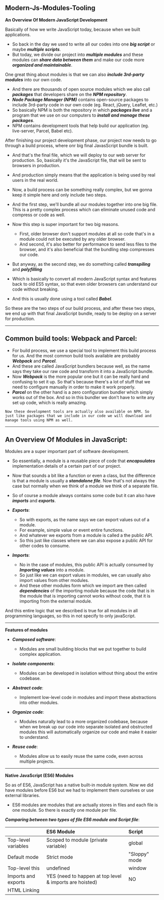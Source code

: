 ## Modern-Js-Modules-Tooling

**An Overview Of Modern JavaScript Development**

Basically of how we write JavaScript today, because when we built applications.

- So back in the day we used to write all our codes into one **_big script_** or maybe **_multiple scripts_**.
- But today, we divide our project into **_multiple modules_** and these modules can **_share data between them_** and make our code more **_organized and maintainable_**.

One great thing about modules is that we can also **_include 3rd-party modules_** into our own code.

- And there are thousands of open source modules which we also call **_packages_** that developers share on the **_NPM repository_**.
- **_Node Package Manager (NPM)_** contains open-source packages to include 3rd-party code in our own code (eg. React, jQuery, Leaflet, etc.)
- So basically NPM is both the repository in which **_packages live_** and a program that we use on our computers to **_install and manage these packages_**.
- NPM contains development tools that help build our application (eg. live-server, Parcel, Babel etc).

After finishing our project development phase, our project now needs to go through a build process, where onr big final JavasScript bundle is built.

- And that's the final file, which we will deploy to our web server for production. So, basically it's the JavaScript file, that will be sent to browsers in production.

- And production simply means that the application is being used by real users in the real world.
- Now, a build process can be something really complex, but we gonna keep it simple here and only include two steps.

- And the first step, we'll bundle all our modules together into one big file. This is a pretty complex process which can eliminate unused code and compress or code as well.
- Now this step is super important for two big reasons.
  - First, older browser don't support modules at all so code that's in a module could not be executed by any older browser.
  - And second, it's also better for performance to send less files to the browser, and it's also beneficial that the bundling step compresses our code.
- But anyway, as the second step, we do something called **_transpiling_** and **_polyfilling_**
- Which is basically to convert all modern JavaScript syntax and features back to old ES5 syntax, so that even older browsers can understand our code without breaking.
- And this is usually done using a tool called **_Babel_**.

So these are the two steps of our build process, and after these two steps, we end up with that final JavaScript bundle, ready to be deploy on a server for production.

---

## Common build tools: Webpack and Parcel:

- For build process, we use a special tool to implement this build process for us. And the most common build tools available are probably **_Webpack_** and **_Parcel_**.
- And these are called JavaScript bundlers because well, as the name says they take our raw code and transform it into a JavaScript bundle.
- Now **_Webpack_** is the more popular one but it can be really hard and confusing to set it up. So that's because there's a lot of stuff that we need to configure manually in order to make it work properly.
- **_Parcel_** on the other hand is a zero configuration bundler which simply works out of the box. And so in this bundler we don't have to write any set up code, which is really amazing.

`Now these development tools are actually also available on NPM. So just like packages that we include in our code we will download and manage tools using NPM as well.`

---

## An Overview Of Modules in JavaScript:

Modules are a super important part of software development.

- So essentially, a module is a reusable piece of code that **_encapsulates_** implementation details of a certain part of our project.
- Now that sounds a bit like a function or even a class, but the difference is that a module is usually a **_standalone file_**. Now that's not always the case but normally when we think of a module we think of a separate file.
- So of course a module always contains some code but it can also have **_imports_** and **_exports_**.

- **_Exports_**:

  - So with exports, as the name says we can export values out of a module.
  - For example, simple value or event entire functions.
  - And whatever we exports from a module is called a the public API.
  - So this just like classes where we can also expose a public API for other codes to consume.

- **_Imports_**:
  - No in the case of modules, this public API is actually consumed by **_Importing values_** into a module.
  - So just like we can export values in modules, we can usually also import values from other modules.
  - And these other modules form which we import are then called **_dependencies_** of the importing module because the code that is in the module that is importing cannot works without code, that it is importing from the external module.

And this entire logic that we described is true for all modules in all programming languages, so this in not specify to only javaScript.

---

**Features of modules**

- **_Composed software_**:

  - Modules are small building blocks that we put together to build complex application.

- **_Isolate components_**:

  - Modules can be developed in isolation without thing about the entire codebase.

- **_Abstract code_**:

  - Implement low-level code in modules and import these abstractions into other modules.

- **_Organize code_**:

  - Modules naturally lead to a more organized codebase, because when we break up our code into separate isolated and obstructed modules this will automatically organize our code and make it easier to understand.

- **_Reuse code_**:

  - Modules allow us to easily reuse the same code, even across multiple projects.

---

**Native JavaScript (ES6) Modules**

So as of ES6, JavaScript has a native built-in module system. Now we did have modules before ES6 but we had to implement them ourselves or use external libraries.

- ES6 modules are modules that are actually stores in files and each file is one module. So there is exactly one module per file.

**_Comparing between two types of file ES6 module and Script file_**:

|                     | ES6 Module                                              | Script        |
| :------------------ | :------------------------------------------------------ | :------------ |
| Top-level variables | Scoped to module (private variable)                     | global        |
| Default mode        | Strict mode                                             | "Sloppy" mode |
| Top-level this      | undefined                                               | window        |
| Imports and exports | YES (need to happen at top level & imports are hoisted) | NO            |
| HTML Linking        | <script type="module">                                  | <script>      |
| File downloading    | Asynchronous                                            | Synchronous   |

**Importing Modules before Execution**:

The first step is to parse that code, parsing basically means just read the code without executing it. And this is the moment in which imports are hoisted.

And in fact, the whole process od **_importing modules_** happens **_before_** the code in the main module is actually **_executed_**:

- Modules are imported synchronously
- Possible thanks to top-level ("static") imports, which make **_imports known before execution_**.
- THis make **_bundling_** and **_dead code elimination_** possible.

So after the parsing process, it has figured out which modules it needs to import, then these modules are actually downloaded from the server.

- And remember downloading actually happens in an **_asynchronous way_**. It is only the importing operation itself that happens synchronously.
- Then after a module arrives it's also parsed and the modules exports are linked to the imports in the main module. And this connection is actually a **_life connection_**.
- So exported value are **_NOT_** copied to imports. Instead, the import is basically just a **_reference_** to the export at value like a **_pointer_**.

- So when the value changes in the exporting module then the same value also changes in the importing module.
- Next up, to code in the imported modules is executed. AN with this the process of importing modules is finally finished.

---

**Exporting And Importing In ES6 Modules**:

In ES6 there are two types of exports:

- **_Name Exports_**

  - Name exports is actually the simplest way of exporting something form a module.
  - All we have to do is to **_put export in front of anything_**, that we might **_want to export_**.
  - We can also **_exports multiple things at the same time_**, using Named Exports.
  - This is a little bit like exporting an object from the module.
  - We can change the variable name using **_as_** keyword.

- **_Name Import_**:

  - We can then import that variable, we just have to write it with the **_exact same name_**.
  - And we actually have to put them inside the **_curly braces_**.
  - We can change the variable name using **_as_** keyword.

- **_Import all the name exports_**:

  - We can also **_import all the exports_** of a modules at the **_same time_**.
  - It's convention is little bit like a **_Class name_**, so that's kind of the convention when we import everything into an **_object_**.
  - So basically this will **_create an object_** containing everything that is **_exported_** from the module that we will specify.
  - And so this will then basically **_create a namespace_**, for **_all of the values_**, exported from that module.

- **_Default Exports_**:

  - We use Default Exports when we only want to export one thing per module, and so that's the reason why they are called default.
  - No name is involved at all.

- **_Import Default Exports_**:

  - And so then when we import it we can basically give it any name that we want.

```
Imports are not copies of the export. They are instead like a live connection that means is that
they point to the sample place in memory.
```

---

**The Module Pattern**:

The main goal of the module pattern is to encapsulate functionality, to have private data, and to expose a public API.

- And the best way of achieving all that simply using a function because a functions give us private data by default and allow us to return values which become our public API.

```js
const shoppingCart2 = (function () {
  const cart = [];
  const shippingCost = 10;

  const totalPrice = 237;
  const totalQuantity = 23;

  const addToCart = function (product, quantity) {
    cart.push({ product, quantity });

    console.log(
      `${quantity} ${product} added to cart (shipping cost is ${shippingCost})`
    );
  };

  const orderStock = function (product, quantity) {
    console.log(`${quantity} ${product} ordered from supplier`);
  };

  // Making Public API
  return {
    addToCart,
    cart,
    totalPrice,
    totalQuantity,
  };
})();

shoppingCart2.addToCart("apple", 4);
shoppingCart2.addToCart("pizza", 2);
console.log(shoppingCart2);

// console.log(shoppingCart2.shippingCost);  // undefined
```

---

**CommonJS Modules**

Beside **_native ES Modules_**, and the **_ module pattern_** there are also other module systems that have been used by JavaScript in the past.

- But again, they were not native JavaScript so they relied on some external implementations.
- And two examples are: **_ADM modules (Asynchronous Module Definition)_** and **_CommonJs modules_**.

  - For Example CommonJS modules: `const package = require('module-name');`

- Now, CommonJs modules are important for us, because they have been used in Node.js, for almost all of its existence.
- So only very recently **_ES modules_** have actually been implemented in **_Node.js_**. `import package from 'module-name';`

- And remember Node.js is a way of running JavaScript on a web server outside of a browser.

```
- All the these modules that we can use in our own code still use the CommonJS module system.
- And the reason for that, is that npm was originally only intended for node.
- Which as they said, uses commonJs.
- Only later npm became the standard repository for the whole JavaScript world.
- And so now we are basically stuck with CommonJs.
```

- Just like ES6 modules, in CommonJS one file, is one module.
- Now in the long run, ES6 Modules, will hopefully and probably replace all of these different module systems.

---

**Basic Command Line (Terminal)**:

| Unix based system(linux/Mac) | Window                                                              | Description                                           |
| :--------------------------- | :------------------------------------------------------------------ | ----------------------------------------------------- |
| ls                           | dir (Directory)                                                     | Show the contents of the current folder               |
| cd                           | cd                                                                  | Change Directory: we can go up and down the file tree |
| mkdir directoryName          | mkdir directoryName and md directoryName1 directoryName2 (multiple) | Make new directory                                    |
| touch fileName               | edit fileName                                                       | Create new file                                       |
| rm fileName                  | del fileName                                                        | remove / delete file                                  |
| mv fileName location         | -                                                                   | Move file                                             |
| rmdir directoryName          | -                                                                   | remove directory (only works for empty directory)     |
| rm -R directoryName          | -                                                                   | remove directory any directory                        |

---

**Introduction To NPM**:

NPM stands for Node Package Manager and it's both a software on our computer and a package repository.

Q. Why do we actually need a way of managing packages or dependencies in our project ?

Well, back in the day before we had NPM, we used to **_include external libraries into our HTML_**. So basically using the **_script tag_**. And this would then expose a global variable that we could use.

- **_include external libraries into our HTML_**:

  - This is just **_not manageable_**.
  - First it doesn't make much sense having the HTML **_loading all of JavaScript_**, that is just **_really messy_**.

  - Also **_many times_** we would actually **_download_** a library file to our computer directly, for example, jQuery JavaScript file.
  - But Then whenever a **_new version_** would come out, we would have to manually **_go to the site_**, download the **_new version_** change the file in our **_file system manually_**.

  - And a third reason is that before NPM, there simply wasn't a **_single repository_** that contained all the packages that we might need.
  - And so this made it even worse and more **_difficult_** to manually download libraries and manage them on our computers.

- Now in each project in which we want to use NPM, we need to start by initializing it. And so for that, we write `npm init`.
- And this will then ask us a couple of question in order to create a **_package.json_** file.
- Now **_package.json_** file is basically what stores the **_entire configuration_** of our project.

```
- A devDependency is basically like a tool that we need to build our application.
- Dependency that we actually include in our code.
```

```js
// * lodash-es-----------------------------------------
import cloneDeep from "./node_modules/lodash-es/cloneDeep.js";

const state = {
  cart: [
    { product: "bread", quantity: 5 },
    { product: "pizza", quantity: 5 },
  ],
  user: { loggedIn: true },
};

const stateClone = Object.assign({}, state);
// console.log(stateClone);

// state.user.loggedIn = false;
console.log(stateClone); // false

const stateDeepClone = cloneDeep(state);
state.user.loggedIn = false;

console.log(stateDeepClone); // true
```

---

## Bundling With Parcel And Npm Script: https://parceljs.org/

The Parcel is a **_module bundler_** and it's super fast and easy to use and ever more importantly, it works out of the box **_without any configuration_**.

- Now you might've heard of **_Webpack_** as well which us probably the most popular bundler and especially in react world.

- Parcel is basically just **_command line interface_** so we can use it from **_terminal_** also.

- Basically, we can use parcel ways two ways:

1. **_NPX_**:

- is basically an application built into a NPM.

```bash
npx parcel index.html
```

2. **_NPM Script_**:

- NPM scripts are basically another way of running a locally installed packages in the command line.
- They also allow us to basically automate repetitive tasks. And so therefore we then don't have to write NPX Parcel and all of that, every time that we want to use it.

```json
"scripts": {
"start": "parcel index.html", // development
"build":"parcel build index.html" // production
},
```

```js
// import cloneDeep from './node_modules/lodash-es/cloneDeep.js';
// import cloneDeep from 'lodash-es';
// import cloneDeep from "lodash";

// Hot module reloading: When ever we change one of the modules it will then of course,
// trigger a rebuild, like this. But that new modified bundle will then automatically like magic,
// get injected into the browser without triggering a whole page reload.
if (module.hot) {
  module.hot.accept();
}

// Whenever we change something here this will then not reload this part of the page
// The state is maintained whenever we reload the page.
```

---

**Some Parcel Packages**:

**_Parcel_**:

- Installation :

  - `npm install parcel` auto install latest parcel.
  - `npm install parcel@next` for latest beta version.
  - `npm install parcel@version` for specific version.

- Package.json configuration:

  - development

    ```json

    "main":"script.js", // only .js file (original js filename that attached with html)
    ...
    "scripts": {
    "start": "parcel index.html", // development
    },
    ```

  - production

  ```json

  "default":"script.js", // only .js file (original js filename that attached with html)
  ...
  "scripts": {
  "build":"parcel build index.html --dist-dir ./dist", // Production (parcel version 2)
  "build":"parcel build index.html --out-dir ./dist" // Production (parcel version 1)
  },
  ```

- In Html file:

```Html
<!-- Connecting modules in html file -->
<!-- <script type="module" defer src="script.js"></script> -->

<script defer type="module" src="src/js/script.js"></script>
```

- Imports statice files assets (images, files):

```js
import icons from "../../img/icons.svg"; // parcel version 1
// import icons from "url:../../img/icons.svg"; // parcel version  2
// console.log(icons);
```

**_Parcel-bundler_**:

- Installation :

  - `npm install parcel-bundler` auto install latest parcel-bundler.
  - `npm install parcel-bundler_@next` for latest beta version.
  - `npm install parcel-bundler_@version` for specific version.

- Package.json configuration:

  - development

  ```json
   "main":"index.html",   // main html file
   ...
  "scripts": {
  "start": "parcel index.html", // development
  },
  ```

  - production

```json
    "default":"index.html",   // main html file
    ...
    "scripts": {
    "build":"parcel build index.html --out-dir ./dist" // Production
    },
```

- In Html file:

```html
<!-- Connecting modules in html file -->
<!-- <script type="module" defer src="script.js"></script> -->

<script defer src="src/js/script.js"></script>
```

- Imports statice files assets (images, files):

```js
import icons from "../../img/icons.svg";
// console.log(icons);
```

---

**_Features_**:

- Parcel create the dist folder which stands for distribution, because it is essentially gonna be this folder that we will send for production.
- Parcel is even smart enough to then automatically install the necessary packages.
- Parcel can indeed work with all the CommonJS modules as well.

---

## Configure Babel And Polyfilling: https://babeljs.io/

Now that we activated bundling it's time to **_configure Babel to transpile_** or super modern code **_back to ES5 code_**.

- And this is still important right now even many years after the new ES6 standard has been introduced.
- And the reason for that is simply that there are still many people out there who are stuck on like a window XP or Window 7 computer and to can not upgrade their old internet explorers.
- `But we want our applications to work for everyone. And so we need to keep everyone in mind.`

Now the good news is that **_Parcel_** actually `automatically uses Babel to transpile or code`.

- And we can **_configure Babel_** a lot if we want to for example **_defining exactly what browser_** should be **_supported_**. But as always, that's a ton of work. And we do not want that.
- And instead Parcel makes some very good **_default decisions for us_**. And so we will simply mainly just **_go with these defaults_**.

---

So basically babel works with **_plugins_** and **_presets_** that can both be configured.

**_Plugins_**:

- Now a plugin is basically a specific Javascript features that we want to transpile so to convert.
- For example let's say er only wanted to convert arrow functions back to ES5 but leave everything else in ES6 for example, const and var declarations.

Now usually that doesn't make a lot of sense because we will want to **_transpile everything at the same time_**.

- And so usually instead of using single plugins for each of these features Babel actually uses **_presets_**.

**_Presets_**:

- A presets is basically a **_bunch of plugins bundled together_**.
- And its by **_default parcel_** is going to use the **_preset-env_** preset.
- And this preset will **_automatically select_** which JavaScript features should be compiled based on **_browser support_**.

And again that will all happen automatically and out of the box babel will convert all features,

- So only browser that are barely used anymore with the market share of less than 0.25% are not going to be supported by the transpiling with preset-env.

Babel can actually only **_transpile ES6 Syntax_**, so data things like `arrow functions, classes, const ,or the spread operator`.

- So these are basically things that have an **_equivalent_** way of writing them in ES5.
- For example the **_arrow function_** it is simply a **_different syntax_** and so babel can simple write **_function instead of that_**.
- And the same goes with **_const_**, so it's very easy to simply covert that to **_var_**.
- But same is **_not true_** for **_real new features_** that were added to the language like **_find and promise_**.

So these new additions to the language so **_these new features_**, they can **_simply not be transpiled_**. It's simply **_not possible_**. Only syntax is easy to convert, so easy to compile.

- **_For these added features_** again, such ad promises or all the array methods like finds and really a bunch of other stuff **_we can polyfill them_**.

---

Now babel used to do polyfilling **_out of the box some time ago_** but recently they started to simply recommending **_another library_**. `npm i core-js`.

- And so we now have to manually import data as well.
  `import 'core-js/stable';`

- **_core-js/stable_** creates **_all stable properties_** and do we are actually not even using these.
- And so if we wanted we could **_cherry pick_** basically just the features that we actually **_want to polyfill_**.
- Now that of course is a lot of work but it will also greatly reduce the bundle size.
- So instead of basically importing everything there is:

```js
// import 'core-js/stable';
import "core-js/stable/array/find";
import "core-js/stable/promise";
```

So that's going to be a lot of work which we usually don't do but it is possible again if you are really worried about your bundle size.

**_Polyfilling async functions_**:

Finally, just to finish there is still **_one feature that is not polyfilled_** by `import 'core-js/stable';` **_polyfilling async functions_**.

- And so we have always need to install just one more package which is called
  `npm install regenerator-runtime`
- So we need import:
  `import 'regenerator-runtime/runtime';`

---

- important packages:

```json
...
"dependencies": {
    "core-js": "^3.18.1",  // for core js
    "regenerator-runtime": "^0.13.9",  // for async/await (promises)
  },
```

- important imports:

```js
import { async } from "regenerator-runtime";
```

**_Where we use async/await function this import `async` is important._**

```js
import "core-js/stable";
import "regenerator-runtime/runtime";
```

**_In main js file: `core-js/stable`: core js and `regenerator-runtime/runtime`: promised based._**

---

```js
class Person {
  #greeting = "Hey";
  constructor(name) {
    this.name = name;
    console.log(`${this.#greeting} ${this.name}`);
  }
}

const jonas = new Person("jonas");

console.log("Jonas" ?? null);
console.log(cart.find((el) => el.quantity >= 2));
Promise.resolve("Test").then((x) => console.log(x));

// * Polyfilling and parcel automatically polyfills -------------------
// - these added features
import "core-js/stable";

// - cherry pick -------------------
// import 'core-js/stable/array/find';
// import 'core-js/stable/promise';

// - Polyfilling Promises
import "regenerator-runtime/runtime";
```

```
NOTE: Till now private Class data cannot be implemented properly in parcel so we uses protected.
```

## Modern, Clean And Declarative JavaScript Programming:

One of the most important things when your code is that you should write readable code, which basically means:

**_Readable code_**:

- Write code so that **_others_** can understand it.
- Write code so that you can understand it in 1 year.
- Avoid too 'clever' and overcomplicated solutions
- Use descriptive variable names: **_what they contain_**
- Use descriptive functions names: **_What they do_**

Next, there are some more **_general rules_** that you should follow in order to write modern and clean code,which are:

- Use **_DRY (Don't Repeat YourSelf)_** principle (refactor your code).
- Don't pollute global namespace, encapsulate instead,
- Don't use var
- Use string type checks (=== and !==)

Now about **_writing functions_**, which is one of the most important things that we do as javaScript developers:

- Generally, functions should do **_only one thing_**
- Don't use more than 3 functions parameters
- Use default parameters whenever possible
- Generally, return same data type as received
- Use arrow functions when they make code more readable

And now after functions, our next topic is **_Object Oriented Programming_**.

- Use ES6 classes
- Encapsulate data and **_don't mutate_** it from outside the class
- Implement method chaining
- In regular objects, when you're writing methods than please **_don't use the arrow_** functions there because of by doing that you will not get access to the **_this keyword_** of that object.

Next up, let's talk about **_avoiding nested code_**:

- Use early **_return_** (guard clauses)
- Use ternary (conditional) or logical operators instead of **_if_**
- Use multiple **_if_** instead of **_if/else-if_**
- Avoid **_for_** loop, use array methods instead
- Avoid callback-based asynchronous APIs

So the next topic which is **_Asynchronous code_**:

- Consume promises with async/await for best readability
- Whenever possible, run promise in **_parallel (Promise.all)_**
- Handle errors and promise rejections

---

So these are the main best practices for writing modern and clean JavaScript. But now let's turn our attention to a completely different way of writing code.

There are two fundamentally different ways of writing code in programming, which we also call paradigms

## Imperative And Declarative code:

1. **Imperative code**:

- Whenever we write imperative code, we basically need to explain the computer how to do **_a certain things_**
- So basically we need to explain every single step that the computer needs to follow in order to achieve a certain result.
- **_Example_**: step-by-step recipe of a cake

```js
const arr = [2, 4, 6, 8];
const doubled = [];
for (let i = 0; i < arr.length; i++) {
  doubled[i] - arr[i] * 2;
}
```

2. **Declarative code**

- Where the programmer tells the computer only **_what to do_**
- We simply describe the way the computer should achieve the result
- The **_HOW_** (step-by-step instructions) get abstracted away
- **_Example_**: Description of a cake
- So simply describing the task and the results that should be achieved is the declarative way of the doing it.

```js
const arr = [2, 4, 6, 8];
const doubled = arr.map((n) => n * 2);
```

So the difference between imperative and declarative is not just some theoretical difference. So the declarative paradigm is actually a really big an popular programming paradigm which has even given rise to sub paradigm called **_functional programming_**.

---

## Use Declarative And Functional Code:

- Functional programming is basically **_declarative_** programming paradigm
- Based on the idea of writing software by combining many **_pure functions_**, avoiding **_side effects_** and mutable data

And actually functional programming and to writing declarative code has now basically become the modern way of writing code in the JavaScript world.

**_Side Effect_**:

- A side effect is basically simply a modification (mutation) of any data outside of the function (mutating external variables, logging to console, writing to DOM, etc)
- So for example, mutating any variable data is external to the function is causing a side effect.

**_Pure function_**:

- A pure function is a function without side effects. Does not mutate and also dose not depend on external variables. `Given the same inputs always returns the same output`

---

**Some Functional Programming Techniques**:

- Try to avoid data mutations
- Use built-in methods that don't produce side effects
- Do data transformations with methods such as .map(), .filter() and .reduce()
- Try to avoid side effects in functions: this is of course not always possible.
  `The forEach() actually also doesn't work in functional programming, because forEach creates side effects. So it does something outside of its function.`

So these are mainly just suggestions, but which will still create more readable and overall better and cleaner code.

The functional programming is only a part of using and writing declarative code. So in order to write code that is more declarative:

**_Declarative Syntax_**:

- Use array and object destructuring
- Use the spreed operator (...)
- Use thr ternary (conditional) operator
- Use template literals

---

`Always Fix Bad, Old, Imperative Code, To Declarative Code For Modern, Clean JavaScript Programming`.

---

